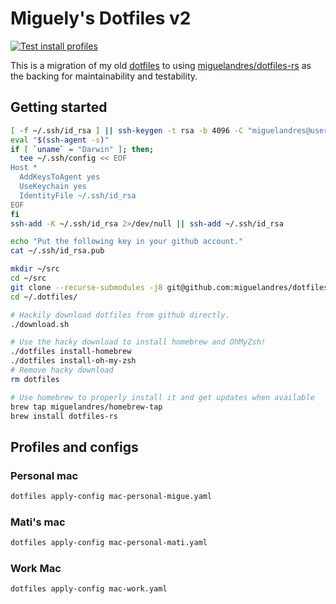 # Miguely's Dotfiles v2

[![Test install profiles](https://github.com/miguelandres/dotfiles_v2/actions/workflows/install-profile-test.yml/badge.svg)](https://github.com/miguelandres/dotfiles_v2/actions/workflows/install-profile-test.yml)

This is a migration of my old
[dotfiles](http://github.com/miguelandres/dotfiles) to using
[miguelandres/dotfiles-rs](http://github.com/miguelandres/dotfiles-rs) as the
backing for maintainability and testability.

## Getting started

```sh
[ -f ~/.ssh/id_rsa ] || ssh-keygen -t rsa -b 4096 -C "miguelandres@users.noreply.github.com"
eval "$(ssh-agent -s)"
if [ `uname` = "Darwin" ]; then;
  tee ~/.ssh/config << EOF
Host *
  AddKeysToAgent yes
  UseKeychain yes
  IdentityFile ~/.ssh/id_rsa
EOF
fi
ssh-add -K ~/.ssh/id_rsa 2>/dev/null || ssh-add ~/.ssh/id_rsa

echo "Put the following key in your github account."
cat ~/.ssh/id_rsa.pub

mkdir ~/src
cd ~/src
git clone --recurse-submodules -j8 git@github.com:miguelandres/dotfiles_v2.git
cd ~/.dotfiles/

# Hackily download dotfiles from github directly.
./download.sh

# Use the hacky download to install homebrew and OhMyZsh!
./dotfiles install-homebrew
./dotfiles install-oh-my-zsh
# Remove hacky download
rm dotfiles

# Use homebrew to properly install it and get updates when available
brew tap miguelandres/homebrew-tap
brew install dotfiles-rs
```

## Profiles and configs

### Personal mac

```sh
dotfiles apply-config mac-personal-migue.yaml
```

### Mati's mac

```sh
dotfiles apply-config mac-personal-mati.yaml
```

### Work Mac

```sh
dotfiles apply-config mac-work.yaml
```
